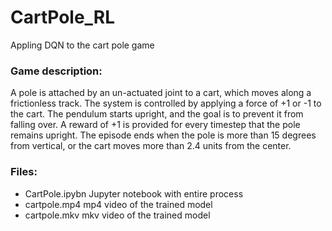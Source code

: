 # CartPole_RL
Appling DQN to the cart pole game

### Game description:
A pole is attached by an un-actuated joint to a cart, which moves along a frictionless track. The system is controlled by applying a force of +1 or -1 to the cart. The pendulum starts upright, and the goal is to prevent it from falling over. A reward of +1 is provided for every timestep that the pole remains upright. The episode ends when the pole is more than 15 degrees from vertical, or the cart moves more than 2.4 units from the center.

### Files:
- CartPole.ipybn   Jupyter notebook with entire process
- cartpole.mp4     mp4 video of the trained model
- cartpole.mkv     mkv video of the trained model
